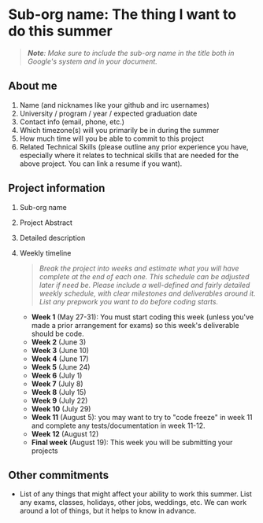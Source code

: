 # Sub-org name: The thing I want to do this summer

> ***Note**: Make sure to include the sub-org name in the title both in Google's system and in your document.*

## About me
1. Name (and nicknames like your github and irc usernames)
2. University / program / year / expected graduation date
3. Contact info (email, phone, etc.)
4. Which timezone(s) will you primarily be in during the summer
5. How much time will you be able to commit to this project
6. Related Technical Skills (please outline any prior experience you have, especially where it relates to technical skills that are needed for the above project. You can link a resume if you want).

## Project information
1. Sub-org name
2. Project Abstract
3. Detailed description
4. Weekly timeline

   > *Break the project into weeks and estimate what you will have complete at the end of each one.  This schedule can be adjusted later if need be. Please include a well-defined and fairly detailed weekly schedule, with clear milestones and deliverables around it. List any prepwork you want to do before coding starts.*

   * **Week 1** (May 27-31): You must start coding this week (unless you've made a prior arrangement for exams) so this week's deliverable should be code.
   * **Week 2** (June 3)
   * **Week 3** (June 10)
   * **Week 4** (June 17)
   * **Week 5** (June 24)
   * **Week 6** (July 1)
   * **Week 7** (July 8)
   * **Week 8** (July 15)
   * **Week 9** (July 22)
   * **Week 10** (July 29)
   * **Week 11** (August 5): you may want to try to "code freeze" in week 11 and complete any tests/documentation in week 11-12.
   * **Week 12** (August 12)
   * **Final week** (August 19): This week you will be submitting your projects


## Other commitments
* List of any things that might affect your ability to work this summer. 
List any exams, classes, holidays, other jobs, weddings, etc. We can work around a lot of things, but it helps to know in advance.

